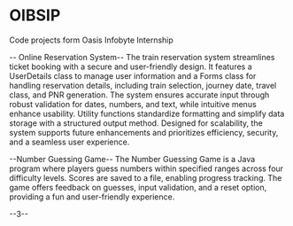# OIBSIP
Code projects form Oasis Infobyte Internship

-- Online Reservation System--
The train reservation system streamlines ticket booking with a secure and user-friendly design. 
It features a UserDetails class to manage user information and a Forms class for handling reservation details, including train selection, journey date, travel class, and PNR generation. 
The system ensures accurate input through robust validation for dates, numbers, and text, while intuitive menus enhance usability. 
Utility functions standardize formatting and simplify data storage with a structured output method. 
Designed for scalability, the system supports future enhancements and prioritizes efficiency, security, and a seamless user experience.

--Number Guessing Game--
The Number Guessing Game is a Java program where players guess numbers within specified ranges across four difficulty levels. Scores are saved to a file, enabling progress tracking. The game offers feedback on guesses, input validation, and a reset option, providing a fun and user-friendly experience.

--3--
